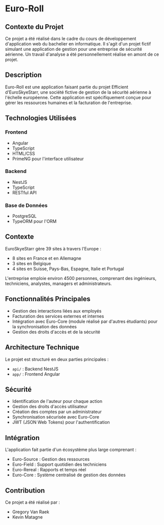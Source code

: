 # Euro-Roll

## Contexte du Projet

Ce projet a été réalisé dans le cadre du cours de développement d'application web du bachelier en informatique. 
Il s'agit d'un projet fictif simulant une application de gestion pour une entreprise de sécurité aérienne.
Un travail d'analyse a été personnellement réalise en amont de ce projet.

## Description

Euro-Roll est une application faisant partie du projet Efficient d'EuroSkyeStarr, une société fictive de gestion de la sécurité aérienne à l'échelle européenne. 
Cette application est spécifiquement conçue pour gérer les ressources humaines et la facturation de l'entreprise.

## Technologies Utilisées

### Frontend

- Angular
- TypeScript
- HTML/CSS
- PrimeNG pour l'interface utilisateur

### Backend

- NestJS
- TypeScript
- RESTful API

### Base de Données

- PostgreSQL
- TypeORM pour l'ORM

## Contexte

EuroSkyeStarr gère 39 sites à travers l'Europe :

- 8 sites en France et en Allemagne
- 3 sites en Belgique
- 4 sites en Suisse, Pays-Bas, Espagne, Italie et Portugal

L'entreprise emploie environ 4500 personnes, comprenant des ingénieurs, techniciens, analystes, managers et administrateurs.

## Fonctionnalités Principales

- Gestion des interactions liées aux employés
- Facturation des services externes et internes
- Intégration avec Euro-Core (module réalisé par d'autres étudiants) pour la synchronisation des données
- Gestion des droits d'accès et de la sécurité

## Architecture Technique

Le projet est structuré en deux parties principales :

- `api/` : Backend NestJS
- `app/` : Frontend Angular

## Sécurité

- Identification de l'auteur pour chaque action
- Gestion des droits d'accès utilisateur
- Création des comptes par un administrateur
- Synchronisation sécurisée avec Euro-Core
- JWT (JSON Web Tokens) pour l'authentification

## Intégration

L'application fait partie d'un écosystème plus large comprenant :

- Euro-Source : Gestion des ressources
- Euro-Field : Support quotidien des techniciens
- Euro-Rereal : Rapports et temps réel
- Euro-Core : Système centralisé de gestion des données

## Contribution

Ce projet a été réalisé par :

- Gregory Van Raek
- Kevin Matagne
